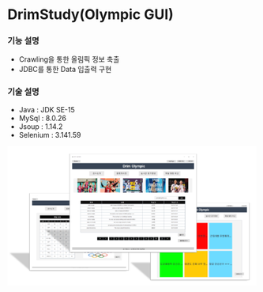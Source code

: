 # DrimStudy(Olympic GUI)

### 기능 설명

* Crawling을 통한 올림픽 정보 축출
* JDBC를 통한 Data 입출력 구현


### 기술 설명

* Java : JDK SE-15
* MySql : 8.0.26
* Jsoup : 1.14.2
* Selenium : 3.141.59

![readme](./readme.PNG)